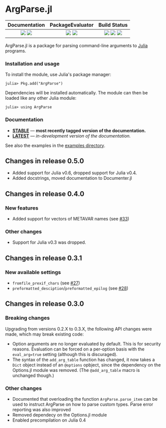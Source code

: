 # ArgParse.jl

| **Documentation**                                                               | **PackageEvaluator**                                            | **Build Status**                                                                                |
|:-------------------------------------------------------------------------------:|:---------------------------------------------------------------:|:-----------------------------------------------------------------------------------------------:|
| [![][docs-stable-img]][docs-stable-url] [![][docs-latest-img]][docs-latest-url] | [![][pkg-0.5-img]][pkg-0.5-url] [![][pkg-0.6-img]][pkg-0.6-url] | [![][travis-img]][travis-url] [![][appveyor-img]][appveyor-url] [![][codecov-img]][codecov-url] |

ArgParse.jl is a package for parsing command-line arguments to
[Julia][julia] programs.

### Installation and usage

To install the module, use Julia's package manager:

```
julia> Pkg.add("ArgParse")
```

Dependencies will be installed automatically.
The module can then be loaded like any other Julia module:

```
julia> using ArgParse
```

### Documentation

- [**STABLE**][docs-stable-url] &mdash; **most recently tagged version of the documentation.**
- [**LATEST**][docs-latest-url] &mdash; *in-development version of the documentation.*

See also the examples in the [examples directory](examples).

## Changes in release 0.5.0

* Added support for Julia v0.6, dropped support for Julia v0.4.
* Added docstrings, moved documentation to Documenter.jl

## Changes in release 0.4.0

### New features

* Added support for vectors of METAVAR names (see [#33][PR33])

### Other changes

* Support for Julia v0.3 was dropped.

## Changes in release 0.3.1

### New available settings

* `fromfile_prexif_chars` (see [#27][PR27])
* `preformatted_desciption`/`preformatted_epilog` (see [#28][PR28])

## Changes in release 0.3.0

### Breaking changes

Upgrading from versions 0.2.X to 0.3.X, the following API changes were made,
which may break existing code:

* Option arguments are no longer evaluated by default. This is for security
  reasons. Evaluation can be forced on a per-option basis with the
  `eval_arg=true` setting (although this is discuraged).
* The syntax of the `add_arg_table` function has changed, it now takes a `Dict`
  object instead of an `@options` opbject, since the dependency on the
  Options.jl module was removed. (The `@add_arg_table` macro is unchanged
  though.)

### Other changes

* Documented that overloading the function `ArgParse.parse_item` can be used to
  instruct ArgParse on how to parse custom types. Parse error reporting was
  also improved
* Removed dependecy on the Options.jl module
* Enabled precompilation on Julia 0.4


[Julia]: http://julialang.org

[docs-stable-img]: https://img.shields.io/badge/docs-stable-blue.svg
[docs-stable-url]: https://carlobaldassi.github.io/ArgParse.jl/stable
[docs-latest-img]: https://img.shields.io/badge/docs-latest-blue.svg
[docs-latest-url]: https://carlobaldassi.github.io/ArgParse.jl/latest

[travis-img]: https://travis-ci.org/carlobaldassi/ArgParse.jl.svg?branch=master
[travis-url]: https://travis-ci.org/carlobaldassi/ArgParse.jl

[appveyor-img]: https://ci.appveyor.com/api/projects/status/5c81omg867fu2gfy/branch/master?svg=true
[appveyor-url]: https://ci.appveyor.com/project/carlobaldassi/argparse-jl/branch/master

[codecov-img]: https://codecov.io/gh/carlobaldassi/ArgParse.jl/branch/master/graph/badge.svg
[codecov-url]: https://codecov.io/gh/carlobaldassi/ArgParse.jl

[pkg-0.5-img]: http://pkg.julialang.org/badges/ArgParse.5.svg
[pkg-0.5-url]: http://pkg.julialang.org/?pkg=ArgParse
[pkg-0.6-img]: http://pkg.julialang.org/badges/ArgParse.6.svg
[pkg-0.6-url]: http://pkg.julialang.org/?pkg=ArgParse

[PR27]: https://github.com/carlobaldassi/ArgParse.jl/pull/27
[PR28]: https://github.com/carlobaldassi/ArgParse.jl/pull/28
[PR33]: https://github.com/carlobaldassi/ArgParse.jl/pull/33
